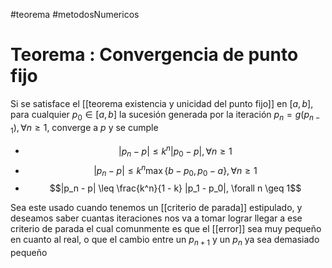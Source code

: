 #teorema #metodosNumericos 
# Teorema : Convergencia de punto fijo

Si se satisface el [[teorema existencia y unicidad del punto fijo]]  en $[a, b]$, para cualquier $p_0 \in [a, b]$ la sucesión generada por la iteración $p_n = g(p_{n-1}), \forall n \geq 1$, converge a $p$ y se cumple

- $$|p_n - p| \leq k^n |p_0 - p|, \forall n \geq 1$$
- $$|p_n - p| \leq k^n \max\{b - p_0, p_0 - a\}, \forall n \geq 1$$
- $$|p_n - p| \leq \frac{k^n}{1 - k} |p_1 - p_0|, \forall n \geq 1$$

Sea este usado cuando tenemos un [[criterio de parada]] estipulado, y deseamos saber cuantas iteraciones nos va a tomar lograr llegar a ese criterio de parada el cual comunmente es que el [[error]] sea muy pequeño en cuanto al real, o que el cambio entre un $p_{n+1}$ y un $p_n$ ya sea demasiado pequeño

